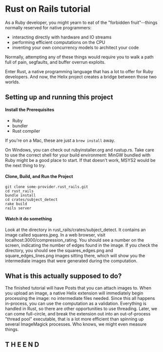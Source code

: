 # Rust on Rails tutorial

As a Ruby developer, you might yearn to eat of the "forbidden fruit"--things normally reserved for native programmers:
* interacting directly with hardware and IO streams
* performing efficient computations on the CPU
* inventing your own concurrency models to architect your code

Normally, attempting any of these things would require you to walk a path full of pain, segfaults, and buffer overrun exploits.

Enter Rust, a native programming language that has a lot to offer for Ruby developers.  And now, the Helix project creates a bridge between those two worlds.

## Setting up and running this project

#### Install the Prerequisites
- Ruby
- bundler
- Rust compiler

If you're on a Mac, these are just a `brew install` away.

On Windows, you can check out rubyinstaller.org and rustup.rs.  Take care to use the correct shell
for your build environment: MinGW bundled with Ruby might be a good place to start.  If that doesn't
work, MSYS2 would be the next thing to try.

#### Clone, Build, and Run the Project
```
git clone some-provider.rust_rails.git
cd rust_rails
bundle install
cd crates/subject_detect
rake build
rails server
```

#### Watch it do something

Look at the directory in rust_rails/crates/subject_detect.  It contains an image called squares.jpeg.  In a web browser, visit localhost:3000/compression_rating.  You should see a number on the screen, indicating the number of edges found in the image.  If you check the directory, you should see the squares_edges.png and square_edges_lines.png images sitting there, which will show you the intermediate images that were generated during the computation.

## What is this actually supposed to do?

The finished tutorial will have Posts that you can attach images to.  When you upload an image, a native Helix extension will immediately begin processing the image: no intermediate files needed.  Since this all happens in-process, you can use the computation as a validation.  Everything is handled in Rust, so there are other opportunities to use threading.  Later, we can come full-circle, and break the extension out into an out-of-process "thread pool" executable, that is a lot more efficient than spinning up several ImageMagick processes.  Who knows, we might even measure things.

## T H E  E N D
